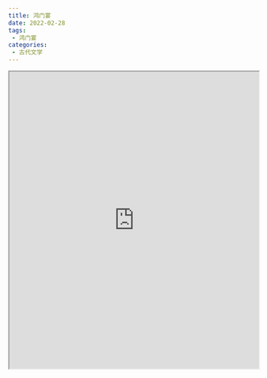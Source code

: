 ```yaml
---
title: 鸿门宴
date: 2022-02-28
tags:
 - 鸿门宴
categories:
 - 古代文学
---
```




<iframe src="http://localhost:8080/pdf/web/viewer.html?file=https://vkceyugu.cdn.bspapp.com/VKCEYUGU-e9075d72-0451-48df-afe1-d46932ae4554/6cc40541-30c7-4ff0-adbf-efb6f59f9379.pdf" width="100%" height="600px"></iframe>
